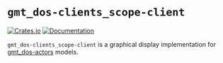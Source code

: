 # `gmt_dos-clients_scope-client`

[![Crates.io](https://img.shields.io/crates/v/gmt_dos-clients_scope-client.svg)](https://crates.io/crates/gmt_dos-clients_scope-client)
[![Documentation](https://docs.rs/gmt_dos-clients_scope-client/badge.svg)](https://docs.rs/gmt_dos-clients_scope-client/)

`gmt_dos-clients_scope-client` is a graphical display implementation for [gmt_dos-actors](https://docs.rs/gmt_dos-actors/) models.
